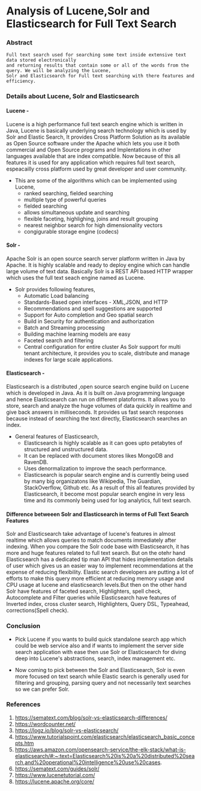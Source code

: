 # Analysis of Lucene,Solr and Elasticsearch for Full Text Search

### Abstract

    Full text search used for searching some text inside extensive text data stored electronically 
    and returning results that contain some or all of the words from the query. We will be analyzing the Lucene, 
    Solr and Elasticsearch for Full text searching with there features and efficiency. 
  
### Details about Lucene, Solr and Elasticsearch


  #### Lucene -

Lucene is a high performance full text search engine which is written in Java, Lucene is basically underlying search technology which is used by Solr and Elastic Search, It provides Cross Platform Solution as its available as Open Source software under the Apache which lets you use it both commercial and Open Source programs and Implentations in other languages available that are index compatible. Now because of this all features it is used for any application which requires full text search, espeacailly cross platform used by great developer and user community.

* This are some of the algorithms which can be implemented using Lucene,
    - ranked searching, fielded searching
    - multiple type of powerful queries
    - fielded searching
    - allows simultaneous update and searching
    - flexible faceting, highlighing, joins and result grouping
    - nearest neighbor search for high dimensionality vectors
    - congigurable storage engine (codecs)
  
#### Solr -
    
Apache Solr is an open source search server platform written in Java by Apache. It is highly scalable and ready to deploy engine which can handle large volume of text data. Basically Solr is a REST API based HTTP wrapper which uses the full text seach engine named as Lucene. 
    
* Solr provides following features,
    - Automatic Load balancing
    - Standards-Based open interfaces - XML,JSON, and HTTP
    - Recommendations and spell suggestions are supported
    - Support for Auto completion and Geo spatial search
    - Build in Security for authentication and authorization
    - Batch and Streaming processing
    - Building machine learning models are easy
    - Faceted search and filtering
    - Central configuration for entire cluster
As Solr support for multi tenant architecture, it provides you to scale, distribute and manage indexes for large scale applications.
    
#### Elasticsearch -

Elasticsearch is a distributed ,open source search engine build on Lucene which is developed in Java. As it is built on Java programming language and hence 
Elasticsearch can run on different platoforms. It allows you to store, search and analyze the huge volumes of data quickly in realtime and give back answers in 
milliseconds. It provides us fast search responses because instead of searching the text directly, Elasticsearch searches an index.

* General features of Elasticsearch,
    - Elasticsearch is highly scalable as it can goes upto petabytes of structured and unstructured data.
    - It can be replaced with document stores likes MongoDB and RavenDB.
    - Uses denormalization to improve the seach performance.
    - Elasticsearch is popular search engine and is currently being used by many big organizatons 
      like Wikipedia, The Guardian, StackOverflow, Github etc.
As a result of this all features provided by Elasticsearch, it become most popular search engine in very less time and its commonly being used for log analytics, 
full text search.
  
#### Difference betweeen Solr and Elasticsearch in terms of Full Text Search Features
    
Solr and Elasticsearch take advantage of lucene's features in almost realtime which allows queries to match documents immediately after indexing.
When you compare the Solr code base with Elasticsearch, it has more and huge features related to full text search. But on the otehr hand Elasticsearch has a dedicated tip man API that hides implementation details of user which gives us an easier way to implement recommendations at the expense of reducing flexibility. Elastic search developers are putting a lot of efforts to make this query more efficient at reducing memory usage and CPU usage at lucene and elasticsearch levels.But then on the other hand Solr have features of faceted search, Highlighters, spell check, Autocomplete and Filter queries while Elasticsearch have features of Inverted index, cross cluster search, Highlighters, Query DSL, Typeahead, corrections(Spell check). 
    
### Conclusion
  
  * Pick Lucene if you wants to build quick standalone search app which could be web service also and 
    if wants to implement the server side search application with ease then use Solr or Elasticsearch for 
    diving deep into Lucene's abstractions, search, index management etc.
   
  * Now coming to pick between the Solr and Elasticsearch, Solr is even more focused on text search while 
    Elastic search is generally used for filtering and grouping, parsing query and not necessarily text searches so we can prefer Solr.

### References

1. https://sematext.com/blog/solr-vs-elasticsearch-differences/
2. https://wordcounter.net/
3. https://logz.io/blog/solr-vs-elasticsearch/
4. https://www.tutorialspoint.com/elasticsearch/elasticsearch_basic_concepts.htm
5. https://aws.amazon.com/opensearch-service/the-elk-stack/what-is-elasticsearch/#:~:text=Elasticsearch%20is%20a%20distributed%20search,and%20operational%20intelligence%20use%20cases.
6. https://sematext.com/guides/solr/
7. https://www.lucenetutorial.com/
8. https://lucene.apache.org/core/
